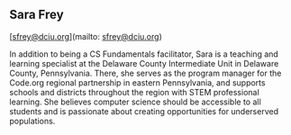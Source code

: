 ## Sara Frey

[sfrey@dciu.org](mailto: sfrey@dciu.org)

In addition to being a CS Fundamentals facilitator, Sara is a teaching and learning specialist at the Delaware County Intermediate Unit in Delaware County, Pennsylvania. There, she serves as the program manager for the Code.org regional partnership in eastern Pennsylvania, and supports schools and districts throughout the region with STEM professional learning. She believes computer science should be accessible to all students and is passionate about creating opportunities for underserved populations.
